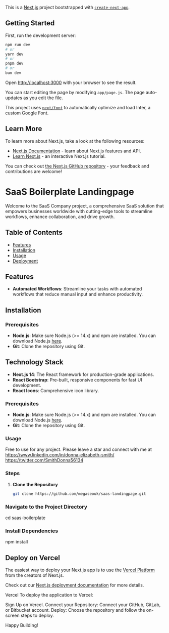 This is a [Next.js](https://nextjs.org/) project bootstrapped with [`create-next-app`](https://github.com/vercel/next.js/tree/canary/packages/create-next-app).

## Getting Started

First, run the development server:

```bash
npm run dev
# or
yarn dev
# or
pnpm dev
# or
bun dev
```

Open [http://localhost:3000](http://localhost:3000) with your browser to see the result.

You can start editing the page by modifying `app/page.js`. The page auto-updates as you edit the file.

This project uses [`next/font`](https://nextjs.org/docs/basic-features/font-optimization) to automatically optimize and load Inter, a custom Google Font.

## Learn More

To learn more about Next.js, take a look at the following resources:

- [Next.js Documentation](https://nextjs.org/docs) - learn about Next.js features and API.
- [Learn Next.js](https://nextjs.org/learn) - an interactive Next.js tutorial.

You can check out [the Next.js GitHub repository](https://github.com/vercel/next.js/) - your feedback and contributions are welcome!

# SaaS Boilerplate Landingpage

Welcome to the SaaS Company project, a comprehensive SaaS solution that empowers businesses worldwide with cutting-edge tools to streamline workflows, enhance collaboration, and drive growth.

## Table of Contents

- [Features](#features)
- [Installation](#installation)
- [Usage](#usage)
- [Deployment](#deployment)

## Features

- **Automated Workflows**: Streamline your tasks with automated workflows that reduce manual input and enhance productivity.

## Installation

### Prerequisites

- **Node.js**: Make sure Node.js (>= 14.x) and npm are installed. You can download Node.js [here](https://nodejs.org/).
- **Git**: Clone the repository using Git.

## Technology Stack

- **Next.js 14**: The React framework for production-grade applications.
- **React Bootstrap**: Pre-built, responsive components for fast UI development.
- **React Icons**: Comprehensive icon library.

### Prerequisites

- **Node.js**: Make sure Node.js (>= 14.x) and npm are installed. You can download Node.js [here](https://nodejs.org/).
- **Git**: Clone the repository using Git.

### Usage

Free to use for any project. Please leave a star and connect with me at
https://www.linkedin.com/in/donna-elizabeth-smith/
https://twitter.com/SmithDonna56134

### Steps

1. **Clone the Repository**

   ```bash
   git clone https://github.com/megaseouk/saas-landingpage.git
   ```

### Navigate to the Project Directory

cd saas-boilerplate

### Install Dependencies

npm install

## Deploy on Vercel

The easiest way to deploy your Next.js app is to use the [Vercel Platform](https://vercel.com/new?utm_medium=default-template&filter=next.js&utm_source=create-next-app&utm_campaign=create-next-app-readme) from the creators of Next.js.

Check out our [Next.js deployment documentation](https://nextjs.org/docs/deployment) for more details.

Vercel
To deploy the application to Vercel:

Sign Up on Vercel.
Connect your Repository: Connect your GitHub, GitLab, or Bitbucket account.
Deploy: Choose the repository and follow the on-screen steps to deploy.

Happy Building!
